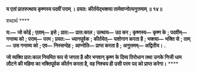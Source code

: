 **य एतां प्रातरुत्थाय कृष्णस्य पदवीं पराम् ।** **प्रयत: कीर्तयेद्भक्त्या तामेवाप्नोत्यनुत्तमाम् ॥ १४॥** 

शब्दार्थ **** 

**य:—** **जो कोई** **; एताम्—** **इसे** **; प्रात:—** **प्रात:काल** **; उत्थाय—** **उठ कर** **; कृष्णस्य—** **कृष्ण के** **; पदवीम्—** **गन्तव्य को** **; पराम्—** **परम** **; प्रयत:—** **ध्यानपूर्वक** **; कीर्तयेत्—** **यशोगान करता है** **; भक्त्या—** **भक्ति से** **; ताम्—** **उस गन्तव्य को** **; एव—** **निस्सन्देह** **;** **आप्नोति—** **प्राप्त करता है** **; अनुत्तमम्—** **अद्वितीय।** **.** 

**जो व्यक्ति प्रात:काल नियमित रूप से जगता है और भगवान् कृष्ण के दिव्य तिरोधान तथा** **उनके निजी धाम लौटने की महिमा का भक्तिपूर्वक कीर्तन करता है, वह निश्चय ही उसी परम** **पद को प्राप्त करेगा।** **** 